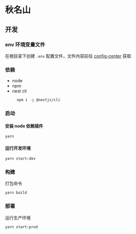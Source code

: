 # 秋名山

## 开发

### env 环境变量文件

在根目录下创建 `.env` 配置文件，文件内容前往 [config-center](https://github.com/Mountain-QiuMing/config-center/blob/master/qiumingshan.env) 获取

### 依赖

- node
- npm
- nest cli
  ```bash
    npm i -g @nestjs/cli
  ```

### 启动

#### 安装 node 依赖插件

```bash
yarn
```

#### 运行开发环境

```bash
yarn start:dev
```

### 构建

打包命令

```bash
yarn build
```

### 部署

运行生产环境

```bash
yarn start:prod
```
